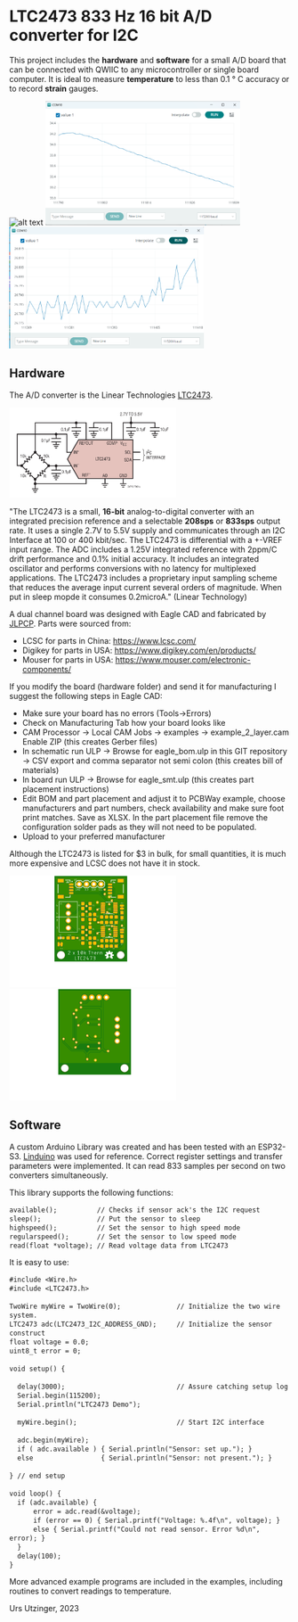 LTC2473 833 Hz 16 bit A/D converter for I2C
===========================================

This project includes the **hardware** and **software** for a small A/D board
that can be connected with QWIIC to any microcontroller or single board
computer. It is ideal to measure **temperature** to less than 0.1 &deg; C accuracy or to record **strain** gauges.

![alt text](./hardware/LTC2473_Assembled.jpg)
<img src="./Screenshot_1.png" alt="drawing" width="350"/>
<img src="./Screenshot_2.png" alt="drawing" width="350"/>

## Hardware

The A/D converter is the Linear Technologies [LTC2473](https://www.analog.com/en/products/ltc2473.html).

<img src="./LTC2471-8586.png" alt="drawing" width="300"/>

"The LTC2473 is a small, **16-bit** analog-to-digital converter with an
integrated precision reference and a selectable **208sps** or **833sps** output
rate. It uses a single 2.7V to 5.5V supply and communicates through an I2C
Interface at 100 or 400 kbit/sec. 
The LTC2473 is differential with a +-VREF input range.
The ADC includes a 1.25V integrated reference with 2ppm/C drift performance 
and 0.1% initial accuracy. It includes an integrated oscillator and performs
conversions with no latency for multiplexed applications. 
The LTC2473 includes a proprietary input sampling scheme that reduces 
the average input current several orders of magnitude. 
When put in sleep mopde it consumes 0.2microA." (Linear Technology)

A dual channel board was designed with Eagle CAD and fabricated by [JLPCP](https://jlcpcb.com/). Parts were sourced from:

- LCSC for parts in China: https://www.lcsc.com/
- Digikey for parts in USA: https://www.digikey.com/en/products/
- Mouser for parts in USA: https://www.mouser.com/electronic-components/

If you modify the board (hardware folder) and send it for manufacturing I suggest the following steps in Eagle CAD:

- Make sure your board has no errors (Tools->Errors)
- Check on Manufacturing Tab how your board looks like
- CAM Processor -> Local CAM Jobs -> examples -> example_2_layer.cam
    Enable ZIP (this creates Gerber files)
- In schematic run ULP -> Browse for eagle_bom.ulp in this GIT repository -> CSV export and comma separator not semi colon (this creates bill of materials)
- In board run ULP -> Browse for eagle_smt.ulp (this creates part placement instructions)
- Edit BOM and part placement and adjust it to PCBWay example, choose manufacturers and part numbers, check availability and make sure foot print matches. Save as XLSX. In the part placement file remove the configuration solder pads as they will not need to be populated.
- Upload to your preferred manufacturer

Although the LTC2473 is listed for $3 in bulk, for small quantities, it is much more expensive and LCSC does not have it in stock.

<img src="./hardware/LTC2473CDR1_top.png" alt="drawing" width="300"/> <img src="./hardware/LTC2473CDR1_bottom.png" alt="drawing" width="300"/>

## Software

A custom Arduino Library was created and has been tested with an ESP32-S3. [Linduino](https://www.analog.com/en/design-center/evaluation-hardware-and-software/evaluation-development-platforms/linduino.html) was used for reference. Correct register settings and transfer parameters were implemented. It can read 833 samples per second on two converters simultaneously.

This library supports the following functions:
```
available();          // Checks if sensor ack's the I2C request
sleep();              // Put the sensor to sleep
highspeed();          // Set the sensor to high speed mode
regularspeed();       // Set the sensor to low speed mode
read(float *voltage); // Read voltage data from LTC2473
```
It is easy to use:
```
#include <Wire.h>
#include <LTC2473.h>

TwoWire myWire = TwoWire(0);              // Initialize the two wire system.
LTC2473 adc(LTC2473_I2C_ADDRESS_GND);     // Initialize the sensor construct
float voltage = 0.0;
uint8_t error = 0;

void setup() {

  delay(3000);                            // Assure catching setup log
  Serial.begin(115200);
  Serial.println("LTC2473 Demo");

  myWire.begin();                         // Start I2C interface

  adc.begin(myWire);
  if ( adc.available ) { Serial.println("Sensor: set up."); } 
  else                 { Serial.println("Sensor: not present."); }

} // end setup
    
void loop() {
  if (adc.available) {
      error = adc.read(&voltage); 
      if (error == 0) { Serial.printf("Voltage: %.4f\n", voltage); }
      else { Serial.printf("Could not read sensor. Error %d\n", error); } 
  }
  delay(100);
}
```

More advanced example programs are included in the examples, including routines to convert readings to temperature.

Urs Utzinger, 2023

